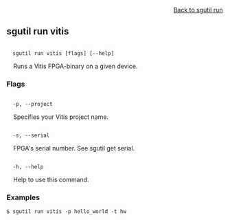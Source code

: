 <div id="readme" class="Box-body readme blob js-code-block-container">
<article class="markdown-body entry-content p-3 p-md-6" itemprop="text">
<p align="right">
<a href="https://github.com/fpgasystems/hacc/blob/main/cli/docs/sgutil-run.md#sgutil-run">Back to sgutil run</a>
</p>

## sgutil run vitis

<code>
  sgutil run vitis [flags] [--help]
</code>
<p>
  &nbsp; &nbsp; Runs a Vitis FPGA-binary on a given device.
</p>

### Flags
<code>
  -p, --project
</code>
<p>
  &nbsp; &nbsp; Specifies your Vitis project name.
</p>
<code>
  -s, --serial
</code>
<p>
  &nbsp; &nbsp; FPGA's serial number. See sgutil get serial.
</p>

<code>
  -h, --help
</code>
<p>
  &nbsp; &nbsp; Help to use this command.
</p>

### Examples
```
$ sgutil run vitis -p hello_world -t hw
```